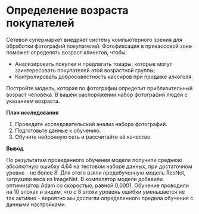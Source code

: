 # Определение возраста покупателей

Сетевой супермаркет внедряет систему компьютерного зрения для обработки фотографий покупателей. Фотофиксация в прикассовой зоне поможет определять возраст клиентов, чтобы:
* Анализировать покупки и предлагать товары, которые могут заинтересовать покупателей этой возрастной группы;
* Контролировать добросовестность кассиров при продаже алкоголя.

Постройте модель, которая по фотографии определит приблизительный возраст человека. В вашем распоряжении набор фотографий людей с указанием возраста.

**План исследования**

1. Проведите исследовательский анализ набора фотографий.
2. Подготовьте данные к обучению.
3. Обучите нейронную сеть и рассчитайте её качество.

**Вывод**

По результатам проведенного обучения модели получили среднюю абсолютную ошибку 4.64 на тестовом наборе данных, при достаточном уровне - не более 8. Для этого взяли предобученную модель ResNet, загрузили веса из ImageNet. В компилятор модели добавили оптимизатор Adam со скоростью, равной 0,0001. Обучение проводили на 10 эпохах и видим, что с 8 эпохи уровень ошибки уменьшается не так активно - вероятно мы достигли определенного предела обучения с данными настройками.
